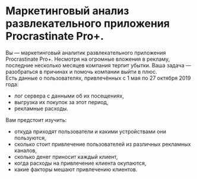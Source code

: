# Маркетинговый анализ развлекательного приложения Procrastinate Pro+.
Вы — маркетинговый аналитик развлекательного приложения Procrastinate Pro+. Несмотря на огромные вложения в рекламу, последние несколько месяцев компания терпит убытки. Ваша задача — разобраться в причинах и помочь компании выйти в плюс.  
Есть данные о пользователях, привлечённых с 1 мая по 27 октября 2019 года:  
- лог сервера с данными об их посещениях,  
- выгрузка их покупок за этот период,  
- рекламные расходы.

Вам предстоит изучить:  
- откуда приходят пользователи и какими устройствами они пользуются,  
- сколько стоит привлечение пользователей из различных рекламных каналов,  
- сколько денег приносит каждый клиент,  
- когда расходы на привлечение клиента окупаются,  
- какие факторы мешают привлечению клиентов.
